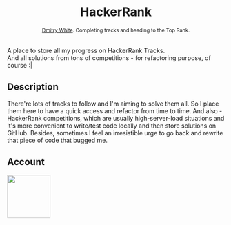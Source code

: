 <h1 align="center">HackerRank</h1>

<div align="center">
  <sub>
    <a href="https://github.com/Dmitry-White">Dmitry White</a>. Completing tracks and heading to the Top Rank.
  </sub>
</div>

<br/>

A place to store all my progress on HackerRank Tracks. </br>
And all solutions from tons of competitions - for refactoring purpose, of course :|

## Description

There're lots of tracks to follow and I'm aiming to solve them all.
So I place them here to have a quick access and refactor from time to time.
And also - HackerRank competitions, which are usually high-server-load situations and it's more convenient to write/test code locally and then store solutions on GitHub.
Besides, sometimes I feel an irresistible urge to go back and rewrite that piece of code that bugged me.

## Account
<a href="https://www.hackerrank.com/Dmitry_White" target="_blank"><img width="100" height="100" src="https://upload.wikimedia.org/wikipedia/commons/thumb/4/40/HackerRank_Icon-1000px.png/800px-HackerRank_Icon-1000px.png"></a>
